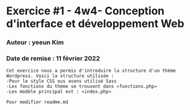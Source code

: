 # Exercice #1 - 4w4- Conception d'interface et développement Web
### Auteur : yeeun Kim
### Date de remise : 11 février 2022

```
Cet exercice nous a permis d'introduire la structure d'un thème
Wordpress. Voici la structure utilisée :
-Pour le style CSS ous avons utilisé Sass
-Les fonctions du thème se trouvent dans «functions.php»
-Les modèle principal est : «index.php»

Pour modifier readme.md